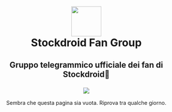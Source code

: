 <h1 align="center">
  <img src="https://cdn4.telesco.pe/file/B3Wb48VHvBZJv-ptXmkCGdjOr0XMmsYu96t_NY8_Ts0AAB4rwtI0Zj8PKKFvzaYB2WCsrAZ6Q-8fniH5QhCuVh2hiE-Q3o8NVym4vcm2A5Er-AOwYJ1U5kzQoLkPYPS-qkxNIJfO91tlrenUbgr34pbSULmB97dHYWQ_PnNvUCA_-M2aQ31hhM9lCZ7FK8Yk3aU8YKGOPlq8ptFv2cHQ6BPVFaFme6QsXbPcppVSMD1cIis6erCwBwKbhsFyb7T7lEAQiPvAzxFPwVyjkcx0KfE5HwEGUHTyN2Bnr-lv8R9gj4dVR35r7cLrSxXEd_9-YSBpW6JuSWSVvyzCz_z_pA.jpg" width="80"/><br/>
  Stockdroid Fan Group
</h1>
<h2 align="center">
  Gruppo telegrammico ufficiale dei fan di Stockdroid📱
</h2>
<h3 align="center">
  <a href="https://t.me/stockdroidfans">
    <img src="https://img.shields.io/badge/dynamic/json?label=utenti%20attivi&query=result&url=https%3A%2F%2Fapi.telegram.org%2Fbot484751650%3AAAFs4rg8WCfuY446K9yiOUqQPovtI7ratjs%2FgetChatMembersCount%3Fchat_id%3D%40stockdroidfans"/>
  </a>
</h3>
<p align="center">
  Sembra che questa pagina sia vuota. Riprova tra qualche giorno.
</p>
